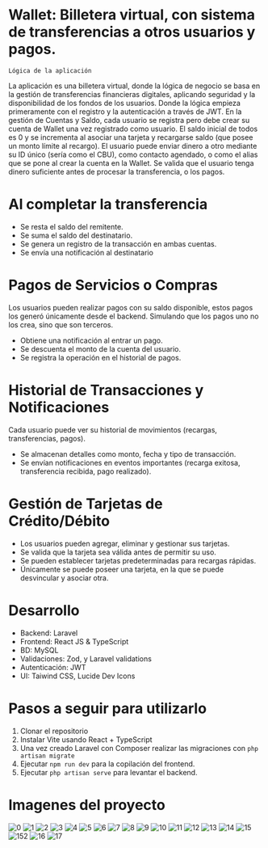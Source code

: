 # Wallet: Billetera virtual, con sistema de transferencias a otros usuarios y pagos. 
``
Lógica de la aplicación
``

La aplicación es una billetera virtual, donde la lógica de negocio se basa en la gestión de transferencias financieras digitales, aplicando seguridad y la disponibilidad de los fondos
de los usuarios. Donde la lógica empieza primeramente con el registro y la autenticación a través de JWT.
En la gestión de Cuentas y Saldo, cada usuario se registra pero debe crear su cuenta de Wallet una vez registrado como usuario. El saldo inicial de todos es 0 y se incrementa al asociar una tarjeta
y recargarse saldo (que posee un monto límite al recargo).
El usuario puede enviar dinero a otro mediante su ID único (sería como el CBU), como contacto agendado, o como el alias que se pone al crear la cuenta en la Wallet. Se valida que el usuario tenga
dinero suficiente antes de procesar la transferencia, o los pagos.

# Al completar la transferencia
- Se resta el saldo del remitente.
- Se suma el saldo del destinatario.
- Se genera un registro de la transacción en ambas cuentas.
- Se envía una notificación al destinatario

# Pagos de Servicios o Compras
Los usuarios pueden realizar pagos con su saldo disponible, estos pagos los generó únicamente desde el backend. Simulando que los pagos uno no los crea, sino que son terceros.

- Obtiene una notificación al entrar un pago.
- Se descuenta el monto de la cuenta del usuario.
- Se registra la operación en el historial de pagos.

# Historial de Transacciones y Notificaciones
Cada usuario puede ver su historial de movimientos (recargas, transferencias, pagos).

- Se almacenan detalles como monto, fecha y tipo de transacción.
- Se envían notificaciones en eventos importantes (recarga exitosa, transferencia recibida, pago realizado).

# Gestión de Tarjetas de Crédito/Débito
- Los usuarios pueden agregar, eliminar y gestionar sus tarjetas.
- Se valida que la tarjeta sea válida antes de permitir su uso.
- Se pueden establecer tarjetas predeterminadas para recargas rápidas.
- Únicamente se puede poseer una tarjeta, en la que se puede desvincular y asociar otra.


# Desarrollo

- Backend: Laravel
- Frontend: React JS & TypeScript
- BD: MySQL
- Validaciones: Zod, y Laravel validations
- Autenticación: JWT 
- UI: Taiwind CSS, Lucide Dev Icons

# Pasos a seguir para utilizarlo

1. Clonar el repositorio
2. Instalar Vite usando React + TypeScript
3. Una vez creado Laravel con Composer realizar las migraciones con `php artisan migrate`
4. Ejecutar `npm run dev` para la copilación del frontend.
5. Ejecutar `php artisan serve` para levantar el backend. 

# Imagenes del proyecto

![0](https://i.imgur.com/XIDvIvY.jpeg)
![1](https://imgur.com/gRSHFhe.jpg)
![2](https://imgur.com/xrY5gKP.jpg)
![3](https://imgur.com/2cxEaEO.jpg)
![4](https://imgur.com/sNt35bi.jpg)
![5](https://imgur.com/TEya2Ew.jpg)
![6](https://imgur.com/PL9JC2s.jpg)
![7](https://imgur.com/Gr2yIUC.jpg)
![8](https://imgur.com/iN4KNFC.jpg)
![9](https://imgur.com/32w235s.jpg)
![10](https://imgur.com/KT1ShbQ.jpg)
![11](https://imgur.com/ipcWfX5.jpg)
![12](https://imgur.com/YM5PYeO.jpg)
![13](https://imgur.com/50TZJYT.jpg)
![14](https://imgur.com/F9mzmcs.jpg)
![15](https://imgur.com/3IBGnYY.jpg)
![152](https://imgur.com/3IBGnYY.jpg)
![16](https://imgur.com/3IBGnYY.jpg)
![17](https://imgur.com/3IBGnYY.jpg)

